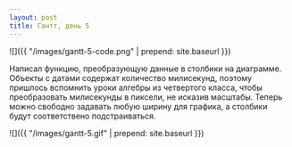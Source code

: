 ```yaml
---
layout: post
title: Гантт, день 5
---
```


![]({{ "/images/gantt-5-code.png" | prepend: site.baseurl }})

Написал функцию, преобразующую данные в столбики на диаграмме. Объекты с датами содержат количество милисекунд, поэтому пришлось вспомнить уроки алгебры из четвертого класса, чтобы преобразовать милисекунды в пиксели, не исказив масштабы. Теперь можно свободно задавать любую ширину для графика, а столбики будут соответствено подстраиваться.

![]({{ "/images/gantt-5.gif" | prepend: site.baseurl }})